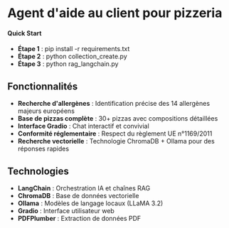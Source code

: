 # Agent d'aide au client pour pizzeria  

#### Quick Start
- **Étape 1** : pip install -r requirements.txt
- **Étape 2** : python collection_create.py
- **Étape 3** : python rag_langchain.py

## Fonctionnalités
- **Recherche d'allergènes** : Identification précise des 14 allergènes majeurs européens
- **Base de pizzas complète** : 30+ pizzas avec compositions détaillées
- **Interface Gradio** : Chat interactif et convivial
- **Conformité réglementaire** : Respect du règlement UE n°1169/2011
- **Recherche vectorielle** : Technologie ChromaDB + Ollama pour des réponses rapides

## Technologies
- **LangChain** : Orchestration IA et chaînes RAG
- **ChromaDB** : Base de données vectorielle
- **Ollama** : Modèles de langage locaux (LLaMA 3.2)
- **Gradio** : Interface utilisateur web
- **PDFPlumber** : Extraction de données PDF
```